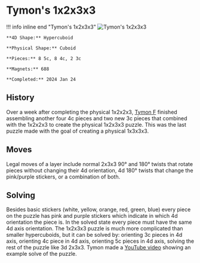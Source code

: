 # Tymon's 1x2x3x3

!!! info inline end "Tymon's 1x2x3x3"
    ![Tymon's 1x2x3x3](/assets/images/3321phys.jpeg)

    **4D Shape:** Hypercuboid

    **Physical Shape:** Cuboid

    **Pieces:** 8 5c, 8 4c, 2 3c

    **Magnets:** 688

    **Completed:** 2024 Jan 24

## History

Over a week after completing the physical 1x2x2x3, [Tymon F](https://hypercubing.xyz/leaderboards/solvers/tymofro/) finished assembling another four 4c pieces and two new 3c pieces that combined with the 1x2x2x3 to create the physical 1x2x3x3 puzzle. This was the last puzzle made with the goal of creating a physical 1x3x3x3.

## Moves

Legal moves of a layer include normal 2x3x3 90° and 180° twists that rotate pieces without changing their 4d orientation, 4d 180° twists that change the pink/purple stickers, or a combination of both.

## Solving

Besides basic stickers (white, yellow, orange, red, green, blue) every piece on the puzzle has pink and purple stickers which indicate in which 4d orientation the piece is. In the solved state every piece must have the same 4d axis orientation.
The 1x2x3x3 puzzle is much more complicated than smaller hypercuboids, but it can be solved by: orienting 3c pieces in 4d axis, orienting 4c piece in 4d axis, orienting 5c pieces in 4d axis, solving the rest of the puzzle like 3d 2x3x3. Tymon made a [YouTube video](https://youtu.be/zJ13FI62GDE) showing an example solve of the puzzle.
